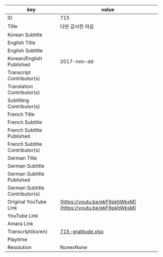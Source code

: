 |  key  |  value  |
|-------|---------|
| ID            | 715 |
| Title         | 다만 감사한 마음 |
| Korean Subtitle |  |
| English Title |  |
| English Subtitle |  |
| Korean/English Published     | 2017-mm-dd |
| Transcript Contributor(s)   |  |
| Translation Contributor(s)   |  |
| Subtitling Contributor(s)   |  |
| French Title |  |
| French Subtitle |  |
| French Subtitle Published |  |
| French Subtitle Contributor(s) |  |
| German Title |  |
| German Subtitle |  |
| German Subtitle Published |  |
| German Subtitle Contributor(s) |  |
| Original YouTube Link  | [https://youtu.be/ekF9pkhWksM](https://youtu.be/ekF9pkhWksM) |
| YouTube Link  |  |
| Amara Link    |  |
| Transcript(ko/en) | [715-gratitude.xlsx](https://github.com/jungtosociety/dharma-qna/raw/master/sub/715/715-gratitude.xlsx) |
| Playtime |  |
| Resolution | NonexNone|
